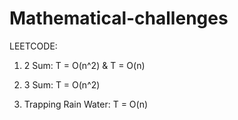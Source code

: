 # Mathematical-challenges
LEETCODE:

1) 2 Sum: T = O(n^2) & T = O(n)

15) 3 Sum: T = O(n^2) 

42) Trapping Rain Water: T = O(n)  
